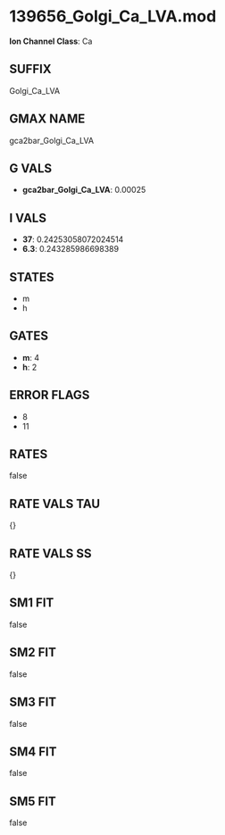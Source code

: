 # 139656_Golgi_Ca_LVA.mod

**Ion Channel Class**: Ca

## SUFFIX

Golgi_Ca_LVA

## GMAX NAME

gca2bar_Golgi_Ca_LVA

## G VALS

- **gca2bar_Golgi_Ca_LVA**: 0.00025

## I VALS

- **37**: 0.24253058072024514
- **6.3**: 0.243285986698389

## STATES

- m
- h

## GATES

- **m**: 4
- **h**: 2

## ERROR FLAGS

- 8
- 11

## RATES

false

## RATE VALS TAU

{}

## RATE VALS SS

{}

## SM1 FIT

false

## SM2 FIT

false

## SM3 FIT

false

## SM4 FIT

false

## SM5 FIT

false
